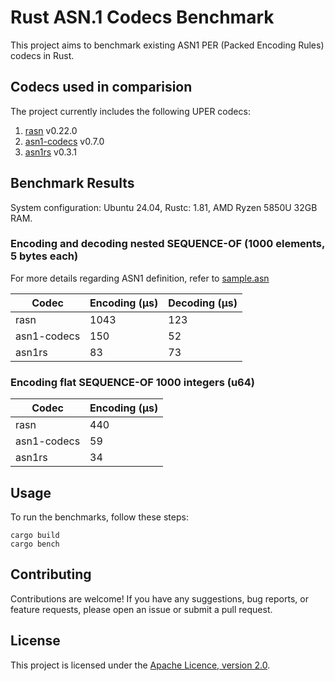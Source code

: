 # Rust ASN.1 Codecs Benchmark

This project aims to benchmark existing ASN1 PER (Packed Encoding Rules) codecs in Rust.

## Codecs used in comparision

The project currently includes the following UPER codecs:

1. [rasn](https://github.com/librasn) v0.22.0
2. [asn1-codecs](https://github.com/ystero-dev/hampi) v0.7.0
3. [asn1rs](https://github.com/kellerkindt/asn1rs) v0.3.1

## Benchmark Results
System configuration: Ubuntu 24.04, Rustc: 1.81, AMD Ryzen 5850U 32GB RAM.
### Encoding and decoding nested SEQUENCE-OF (1000 elements, 5 bytes each)
For more details regarding ASN1 definition, refer to  [sample.asn](src/sample.asn)

| Codec        | Encoding (µs)  | Decoding (µs)  |
|--------------|----------------|----------------|
| rasn         | 1043           | 123            |
| asn1-codecs  | 150            | 52             |
| asn1rs       | 83             | 73             |

### Encoding flat SEQUENCE-OF 1000 integers (u64)

| Codec        | Encoding (µs)  |
|--------------|----------------|
| rasn         | 440            |
| asn1-codecs  | 59             |
| asn1rs       | 34             |

## Usage

To run the benchmarks, follow these steps:

```
cargo build
cargo bench
```

## Contributing

Contributions are welcome! If you have any suggestions, bug reports, or feature requests, please open an issue or submit a pull request.

## License

This project is licensed under the [Apache Licence, version 2.0](LICENSE).
